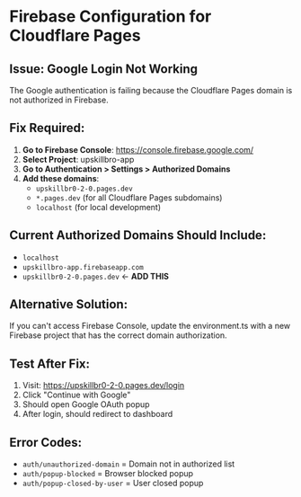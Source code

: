 # Firebase Configuration for Cloudflare Pages

## Issue: Google Login Not Working

The Google authentication is failing because the Cloudflare Pages domain is not authorized in Firebase.

## Fix Required:

1. **Go to Firebase Console**: https://console.firebase.google.com/
2. **Select Project**: upskillbro-app
3. **Go to Authentication > Settings > Authorized Domains**
4. **Add these domains**:
   - `upskillbr0-2-0.pages.dev`
   - `*.pages.dev` (for all Cloudflare Pages subdomains)
   - `localhost` (for local development)

## Current Authorized Domains Should Include:
- `localhost`
- `upskillbro-app.firebaseapp.com`
- `upskillbr0-2-0.pages.dev` ← **ADD THIS**

## Alternative Solution:
If you can't access Firebase Console, update the environment.ts with a new Firebase project that has the correct domain authorization.

## Test After Fix:
1. Visit: https://upskillbr0-2-0.pages.dev/login
2. Click "Continue with Google"
3. Should open Google OAuth popup
4. After login, should redirect to dashboard

## Error Codes:
- `auth/unauthorized-domain` = Domain not in authorized list
- `auth/popup-blocked` = Browser blocked popup
- `auth/popup-closed-by-user` = User closed popup
